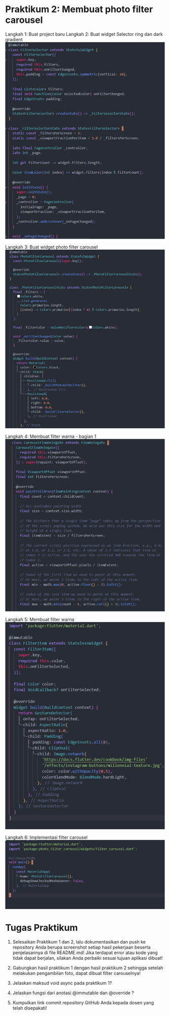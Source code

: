 # Praktikum 2: Membuat photo filter carousel

Langkah 1: Buat project baru
Langkah 2: Buat widget Selector ring dan dark gradient
![alt text](image.png)

Langkah 3: Buat widget photo filter carousel
![alt text](image-1.png)

Langkah 4: Membuat filter warna - bagian 1
![alt text](image-2.png)

Langkah 5: Membuat filter warna
![alt text](image-3.png)

Langkah 6: Implementasi filter carousel
![alt text](image-4.png)

# Tugas Praktikum

1. Selesaikan Praktikum 1 dan 2, lalu dokumentasikan dan push ke repository Anda berupa screenshot setiap hasil pekerjaan beserta penjelasannya di file README.md! Jika terdapat error atau kode yang tidak dapat berjalan, silakan Anda perbaiki sesuai tujuan aplikasi dibuat!

2. Gabungkan hasil praktikum 1 dengan hasil praktikum 2 sehingga setelah melakukan pengambilan foto, dapat dibuat filter carouselnya!

3. Jelaskan maksud void async pada praktikum 1?

4. Jelaskan fungsi dari anotasi @immutable dan @override ?

5. Kumpulkan link commit repository GitHub Anda kepada dosen yang telah disepakati!